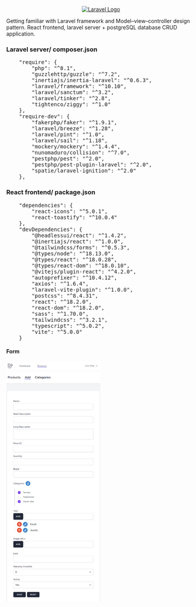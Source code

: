 <p align="center"><a href="https://laravel.com" target="_blank"><img src="https://raw.githubusercontent.com/laravel/art/master/logo-lockup/5%20SVG/2%20CMYK/1%20Full%20Color/laravel-logolockup-cmyk-red.svg" width="400" alt="Laravel Logo"></a></p>

Getting familiar with Laravel framework and Model–view–controller design pattern.
React frontend, laravel server + postgreSQL database CRUD application.

<h3>Laravel server/ composer.json</h3>
<pre>
    "require": {
        "php": "^8.1",
        "guzzlehttp/guzzle": "^7.2",
        "inertiajs/inertia-laravel": "^0.6.3",
        "laravel/framework": "^10.10",
        "laravel/sanctum": "^3.2",
        "laravel/tinker": "^2.8",
        "tightenco/ziggy": "^1.0"
    },
    "require-dev": {
        "fakerphp/faker": "^1.9.1",
        "laravel/breeze": "^1.28",
        "laravel/pint": "^1.0",
        "laravel/sail": "^1.18",
        "mockery/mockery": "^1.4.4",
        "nunomaduro/collision": "^7.0",
        "pestphp/pest": "^2.0",
        "pestphp/pest-plugin-laravel": "^2.0",
        "spatie/laravel-ignition": "^2.0"
    },
</pre>

<h3>React frontend/ package.json</h3>
<pre>
    "dependencies": {
        "react-icons": "^5.0.1",
        "react-toastify": "^10.0.4"
    },
    "devDependencies": {
        "@headlessui/react": "^1.4.2",
        "@inertiajs/react": "^1.0.0",
        "@tailwindcss/forms": "^0.5.3",
        "@types/node": "^18.13.0",
        "@types/react": "^18.0.28",
        "@types/react-dom": "^18.0.10",
        "@vitejs/plugin-react": "^4.2.0",
        "autoprefixer": "^10.4.12",
        "axios": "^1.6.4",
        "laravel-vite-plugin": "^1.0.0",
        "postcss": "^8.4.31",
        "react": "^18.2.0",
        "react-dom": "^18.2.0",
        "sass": "^1.70.0",
        "tailwindcss": "^3.2.1",
        "typescript": "^5.0.2",
        "vite": "^5.0.0"
    }
</pre>
<h4>Form</h4>
<img width="250" src="https://raw.githubusercontent.com/a-liljeroos/laravel/0edf8e18433be23518ba74dda24f7c490f20e351/preview_images/add_product_form.png" alt="form image"/>
